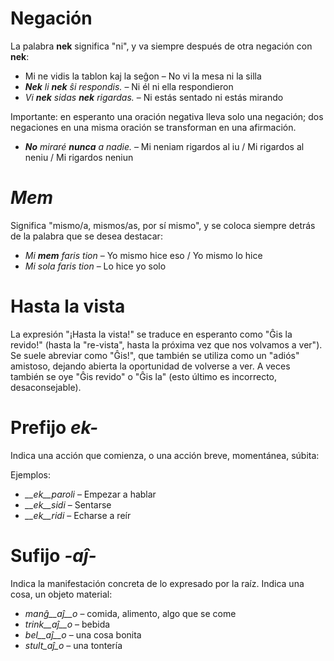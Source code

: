 # Negación

La palabra __nek__ significa "ni", y va siempre después de otra negación con __nek__:
- Mi ne vidis la tablon kaj la seĝon   – No vi la mesa ni la silla
- *__Nek__ li __nek__ ŝi respondis.*   – Ni él ni ella respondieron
- *Vi __nek__ sidas __nek__ rigardas.* – Ni estás sentado ni estás mirando

Importante: en esperanto una oración negativa lleva solo una negación; dos negaciones en una misma oración se transforman en una afirmación.
- *__No__ miraré __nunca__ a nadie.* – Mi neniam rigardos al iu / Mi rigardos al neniu / Mi rigardos neniun

# *Mem*

Significa "mismo/a, mismos/as, por sí mismo", y se coloca siempre detrás de la palabra que se desea destacar:
- *Mi __mem__ faris tion* – Yo mismo hice eso / Yo mismo lo hice
- *Mi sola faris tion* – Lo hice yo solo

# Hasta la vista

La expresión "¡Hasta la vista!" se traduce en esperanto como "Ĝis la revido!" (hasta la "re-vista", hasta la próxima vez que nos volvamos a ver"). Se suele abreviar como "Ĝis!", que también se utiliza como un "adiós" amistoso, dejando abierta la oportunidad de volverse a ver. A veces también se oye "Ĝis revido" o "Ĝis la" (esto último es incorrecto, desaconsejable).

# Prefijo *ek-*

Indica una acción que comienza, o una acción breve, momentánea, súbita:

Ejemplos:

- *__ek__paroli*  – Empezar a hablar
- *__ek__sidi*    – Sentarse
- *__ek__ridi*    – Echarse a reír
 

# Sufijo *-aĵ-*

Indica la manifestación concreta de lo expresado por la raíz. Indica una cosa, un objeto material:

- *manĝ__aĵ__o*  – comida, alimento, algo que se come
- *trink__aĵ__o* – bebida
- *bel__aĵ__o*   – una cosa bonita
- *stult_aĵ_o*   – una tontería
